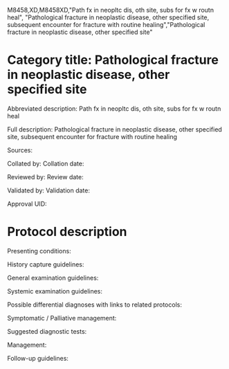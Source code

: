 M8458,XD,M8458XD,"Path fx in neopltc dis, oth site, subs for fx w routn heal", "Pathological fracture in neoplastic disease, other specified site, subsequent encounter for fracture with routine healing","Pathological fracture in neoplastic disease, other specified site"
# Category title: Pathological fracture in neoplastic disease, other specified site

Abbreviated description: Path fx in neopltc dis, oth site, subs for fx w routn heal

Full description: Pathological fracture in neoplastic disease, other specified site, subsequent encounter for fracture with routine healing

Sources:

Collated by:
Collation date:

Reviewed by:
Review date:

Validated by:
Validation date:

Approval UID:

# Protocol description

Presenting conditions:

History capture guidelines:

General examination guidelines:

Systemic examination guidelines:

Possible differential diagnoses with links to related protocols:

Symptomatic / Palliative management:

Suggested diagnostic tests:

Management:

Follow-up guidelines:
